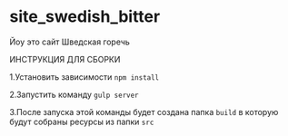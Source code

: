 # site_swedish_bitter
Йоу это сайт Шведская горечь

ИНСТРУКЦИЯ ДЛЯ СБОРКИ

1.Установить зависимости `npm install`

2.Запустить команду `gulp server`

3.После запуска этой команды будет создана папка `build` в которую будут собраны ресурсы из папки `src`
